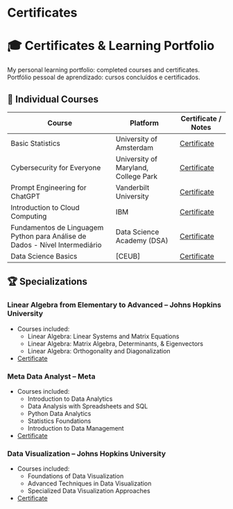 # Certificates      

# 🎓 Certificates & Learning Portfolio
My personal learning portfolio: completed courses and certificates.   
Portfólio pessoal de aprendizado: cursos concluídos e certificados.    

## 📜 Individual Courses

| Course | Platform | Certificate / Notes |
|--------|---------|-------------------|
| Basic Statistics | University of Amsterdam | [Certificate](Certificates/Basic_Statistics.pdf) |
| Cybersecurity for Everyone | University of Maryland, College Park | [Certificate](Certificates/Cybersecurity_for_Everyone.pdf) |
| Prompt Engineering for ChatGPT | Vanderbilt University | [Certificate](Certificates/Prompt_Engineering_for_ChatGPT.pdf) |
| Introduction to Cloud Computing | IBM | [Certificate](Certificates/Cloud_Computing.pdf) |
| Fundamentos de Linguagem Python para Análise de Dados - Nível Intermediário | Data Science Academy (DSA) | [Certificate](Certificates/Fundamentos_Linguagem_Python.pdf) |
| Data Science Basics | [CEUB] | [Certificate](Certificates/DATA_SCIENCE_BASICS.PDF) |     

## 🏆 Specializations

### Linear Algebra from Elementary to Advanced – Johns Hopkins University
- Courses included:
  - Linear Algebra: Linear Systems and Matrix Equations
  - Linear Algebra: Matrix Algebra, Determinants, & Eigenvectors
  - Linear Algebra: Orthogonality and Diagonalization
- [Certificate](Certificates/Linear_Algebra_from_Elementary_to_Advanced.pdf)     

 ### Meta Data Analyst – Meta
- Courses included:
  - Introduction to Data Analytics
  - Data Analysis with Spreadsheets and SQL
  - Python Data Analytics
  - Statistics Foundations
  - Introduction to Data Management
- [Certificate](Certificates/Meta_Data_Analyst.pdf)

### Data Visualization – Johns Hopkins University
- Courses included:
  - Foundations of Data Visualization
  - Advanced Techniques in Data Visualization
  - Specialized Data Visualization Approaches
- [Certificate](Certificates/Data_Visualization.pdf)
